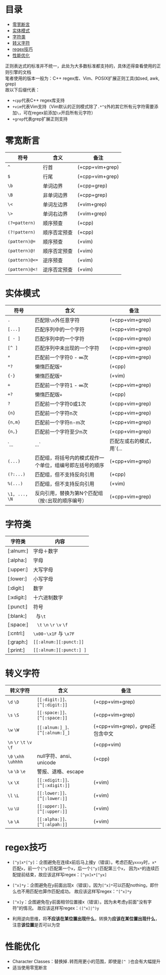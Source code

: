 # 目录
<!-- vim-markdown-toc GFM -->

- [零宽断言](#零宽断言)
- [实体模式](#实体模式)
- [字符类](#字符类)
- [转义字符](#转义字符)
- [regex技巧](#regex技巧)
- [性能优化](#性能优化)

<!-- vim-markdown-toc -->

正则表达式的标准并不统一，此处为大多数标准都支持的，具体还得查看使用的正则引擎的文档  
笔者使用的版本一般为：C++ regex库、Vim、POSIX扩展正则工具(如sed, awk, grep)  
故以下后缀代表：
- `+cpp`代表C++ regex库支持
- `+vim`代表Vim支持（Vim默认的正则模式除了`.*^$`外的其它所有元字符需要添加`\`，可在regex前添加`\v`开启所有元字符）
- `+grep`代表grep扩展正则支持

<!-- entry begin: regex 零宽断言 -->
# 零宽断言
| 符号           | 含义         | 备注            |
|----------------|--------------|-----------------|
| `^`            | 行首         | (+cpp+vim+grep) |
| `$`            | 行尾         | (+cpp+vim+grep) |
| `\b`           | 单词边界     | (+cpp+grep)     |
| `\B`           | 非单词边界   | (+cpp+grep)     |
| `\<`           | 单词左边界   | (+vim+grep)     |
| `\>`           | 单词右边界   | (+vim+grep)     |
| `(?=pattern)`  | 顺序预查     | (+cpp)          |
| `(?!pattern)`  | 顺序否定预查 | (+cpp)          |
| `(pattern)@=`  | 顺序预查     | (+vim)          |
| `(pattern)@!`  | 顺序否定预查 | (+vim)          |
| `(pattern)@<=` | 逆序预查     | (+vim)          |
| `(pattern)@<!` | 逆序否定预查 | (+vim)          |
<!-- entry end -->

<!-- entry begin: regex 实体匹配 实体模式 -->
# 实体模式
| 符号          | 含义                                                     | 备注                      |
|---------------|----------------------------------------------------------|---------------------------|
| `.`           | 匹配除`\n`外任意字符                                     | (+cpp+vim+grep)           |
| `[...]`       | 匹配序列中的一个字符                                     | (+cpp+vim+grep)           |
| `[ - ]`       | 匹配序列中的一个字符                                     | (+cpp+vim+grep)           |
| `[^ ]`        | 匹配序列中未出现的一个字符                               | (+cpp+vim+grep)           |
| `*`           | 匹配前一个字符0 - ∞次                                    | (+cpp+vim+grep)           |
| `*?`          | 懒惰匹配版`*`                                            | (+cpp)                    |
| `{-}`         | 懒惰匹配版`*`                                            | (+vim)                    |
| `+`           | 匹配前一个字符1 - ∞次                                    | (+cpp+vim+grep)           |
| `+?`          | 懒惰匹配版`+`                                            | (+cpp)                    |
| `?`           | 匹配前一个字符0或1次                                     | (+cpp+vim+grep)           |
| `{n}`         | 匹配前一个字符n次                                        | (+cpp+vim+grep)           |
| `{n,m}`       | 匹配前一个字符n-m次                                      | (+cpp+vim+grep)           |
| `{n,}`        | 匹配前一个字符至少n次                                    | (+cpp+vim+grep)           |
| `...          | ...`                                                     | 匹配左或右的模式，用`(... | ...)`将其限制在局部 | (+cpp+vim+grep) |
| `(...)`       | 匹配组，将括号内的模式视作一个单位，组编号即左括号的顺序 | (+cpp+vim+grep)           |
| `(?:...)`     | 匹配组，但不支持反向引用                                 | (+cpp)                    |
| `%(...)`      | 匹配组，但不支持反向引用                                 | (+vim)                    |
| `\1, ..., \N` | 反向引用，替换为第N个匹配组（按`(`出现的顺序编号）       | (+cpp+vim+grep)           |
<!-- entry end -->

<!-- entry begin: regex 字符类 -->
# 字符类
| 字符类     | 内容                         |
|------------|------------------------------|
| [:alnum:]  | 字母＋数字                   |
| [:alpha:]  | 字母                         |
| [:upper:]  | 大写字母                     |
| [:lower:]  | 小写字母                     |
| [:digit:]  | 数字                         |
| [:xdigit:] | 十六进制数字                 |
| [:punct:]  | 符号                         |
| [:blank:]  | ` `与`\t`                    |
| [:space:]  | ` ` `\t` `\n` `\r` `\v` `\f` |
| [:cntrl:]  | `\x00`-`\x1F` 与 `\x7F`      |
| [:graph:]  | `[[:alnum:][:punct:]]`       |
| [:print:]  | `[[:alnum:][:punct:] ]`      |
<!-- entry end -->

<!-- entry begin: regex 转义字符 -->
# 转义字符
| 转义字符                 | 含义                          | 备注                            |
|--------------------------|-------------------------------|---------------------------------|
| `\d` `\D`                | `[[:digit:]]、[^[:digit:]]`   | (+cpp+vim+grep)                 |
| `\s` `\S`                | `[[:space:]]、[^[:space:]]`   | (+cpp+vim+grep)                 |
| `\w` `\W`                | `[[:alnum:]_]、[^[:alnum:]_]` | (+cpp+vim+grep)，grep还包含中文 |
| `\n` `\r` `\t` `\v` `\f` |                               | (+cpp+vim)                      |
| `\0` `\xhh` `\uhhhh`     | null字符、ansi、unicode       | (+cpp)                          |
| `\a` `\b` `\e`           | 警报、退格、escape            |                                 |
| `\x` `\X`                | `[[:xdigit:]]、[^[:xdigit:]]` | (+vim)                          |
| `\l` `\L`                | `[[:lower:]]、[^[:lower:]]`   | (+vim)                          |
| `\u` `\U`                | `[[:upper:]]、[^[:upper:]]`   | (+vim)                          |
| `\a` `\A`                | `[[:alpha:]]、[^[:alpah:]]`   | (+vim)                          |
<!-- entry end -->

<!-- entry begin: regex 技巧 -->
# regex技巧
* `[^y]x*[^y]`：企图避免在连续x前后马上接y（错误）。考虑匹配`yxxxy`时，`x*`匹配`x`，前一个`[^y]`匹配第一个`x`，后一个`[^y]`匹配第三个`x`，
    因为`x*`的连续匹配提前结束，故应该这样写regex：`[^yx]x*[^yx]`

* `[^x]*y`：企图避免在y前面出现x（错误）。因为`[^x]*`可以匹配nothing，即什么也不用匹配也算作匹配成功。
    故应该这样写regex：`^[^x]*y`

* `[^x]y`：企图避免在y前面相邻位置接x（错误）。因为未考虑y前面"没有字符"的情况。
    故应该这样写regex：`([^x]|^)y`

* 利用逆向思维，将**不应该在某位置出现什么**，转换为**应该在某位置出现什么**，注意**该位置**是否可以为空
<!-- entry end -->

# 性能优化
* Character Classes：替换掉`.`转而用更小的范围，即使是`[^ ]`也会有大幅提升
* 适当使用零宽断言
